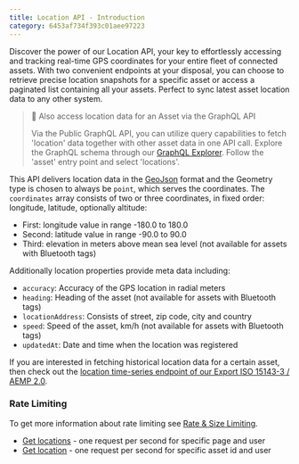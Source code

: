 ```yaml
---
title: Location API - Introduction
category: 6453af734f393c01aee97223
---
```

Discover the power of our Location API, your key to effortlessly accessing and tracking real-time GPS coordinates for your entire fleet of connected assets. 
With two convenient endpoints at your disposal, you can choose to retrieve precise location snapshots for a specific asset or access a paginated list containing all your assets.
Perfect to sync latest asset location data to any other system.

> 📘 Also access location data for an Asset via the GraphQL API
> 
> Via the Public GraphQL API, you can utilize query capabilities to fetch 'location' data together with other asset data in one API call. Explore the GraphQL schema through our [GraphQL Explorer](https://apps.iris.trackunit.com/graphql-public-viewer/). Follow the 'asset' entry point and select 'locations'. 

This API delivers location data in the [GeoJson](https://geojson.org/) format and the Geometry type is chosen to always be `point`, which serves the coordinates. 
The `coordinates` array consists of two or three coordinates, in fixed order: longitude, latitude, optionally altitude:
- First: longitude value in range -180.0 to 180.0
- Second: latitude value in range -90.0 to 90.0
- Third: elevation in meters above mean sea level (not available for assets with Bluetooth tags)

Additionally location properties provide meta data including:
- `accuracy`: Accuracy of the GPS location in radial meters
- `heading`: Heading of the asset (not available for assets with Bluetooth tags)
- `locationAddress`: Consists of street, zip code, city and country
- `speed`: Speed of the asset, km/h (not available for assets with Bluetooth tags)
- `updatedAt`: Date and time when the location was registered

If you are interested in fetching historical location data for a certain asset, then check out the [location time-series endpoint of our Export ISO 15143-3 / AEMP 2.0](https://developers.trackunit.com/reference/getlocationtimeseries).

### Rate Limiting
To get more information about rate limiting see [Rate & Size Limiting](https://developers.trackunit.com/reference/rate-limit).
* [Get locations](https://developers.trackunit.com/reference/getlocations) - one request per second for specific page and user
* [Get location](https://developers.trackunit.com/reference/getlocation) - one request per second for specific asset id and user
